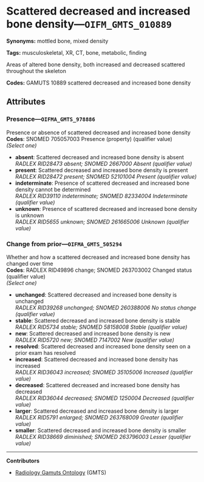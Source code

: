 # Scattered decreased and increased bone density—`OIFM_GMTS_010889`

**Synonyms:** mottled bone, mixed density

**Tags:** musculoskeletal, XR, CT, bone, metabolic, finding

Areas of altered bone density, both increased and decreased scattered throughout the skeleton

**Codes:** GAMUTS 10889 scattered decreased and increased bone density

## Attributes

### Presence—`OIFMA_GMTS_978886`

Presence or absence of scattered decreased and increased bone density  
**Codes**: SNOMED 705057003 Presence (property) (qualifier value)  
*(Select one)*

- **absent**: Scattered decreased and increased bone density is absent  
_RADLEX RID28473 absent; SNOMED 2667000 Absent (qualifier value)_
- **present**: Scattered decreased and increased bone density is present  
_RADLEX RID28472 present; SNOMED 52101004 Present (qualifier value)_
- **indeterminate**: Presence of scattered decreased and increased bone density cannot be determined  
_RADLEX RID39110 indeterminate; SNOMED 82334004 Indeterminate (qualifier value)_
- **unknown**: Presence of scattered decreased and increased bone density is unknown  
_RADLEX RID5655 unknown; SNOMED 261665006 Unknown (qualifier value)_

### Change from prior—`OIFMA_GMTS_505294`

Whether and how a scattered decreased and increased bone density has changed over time  
**Codes**: RADLEX RID49896 change; SNOMED 263703002 Changed status (qualifier value)  
*(Select one)*

- **unchanged**: Scattered decreased and increased bone density is unchanged  
_RADLEX RID39268 unchanged; SNOMED 260388006 No status change (qualifier value)_
- **stable**: Scattered decreased and increased bone density is stable  
_RADLEX RID5734 stable; SNOMED 58158008 Stable (qualifier value)_
- **new**: Scattered decreased and increased bone density is new  
_RADLEX RID5720 new; SNOMED 7147002 New (qualifier value)_
- **resolved**: Scattered decreased and increased bone density seen on a prior exam has resolved  
- **increased**: Scattered decreased and increased bone density has increased  
_RADLEX RID36043 increased; SNOMED 35105006 Increased (qualifier value)_
- **decreased**: Scattered decreased and increased bone density has decreased  
_RADLEX RID36044 decreased; SNOMED 1250004 Decreased (qualifier value)_
- **larger**: Scattered decreased and increased bone density is larger  
_RADLEX RID5791 enlarged; SNOMED 263768009 Greater (qualifier value)_
- **smaller**: Scattered decreased and increased bone density is smaller  
_RADLEX RID38669 diminished; SNOMED 263796003 Lesser (qualifier value)_

---

**Contributors**

- [Radiology Gamuts Ontology](https://gamuts.net/) (GMTS)